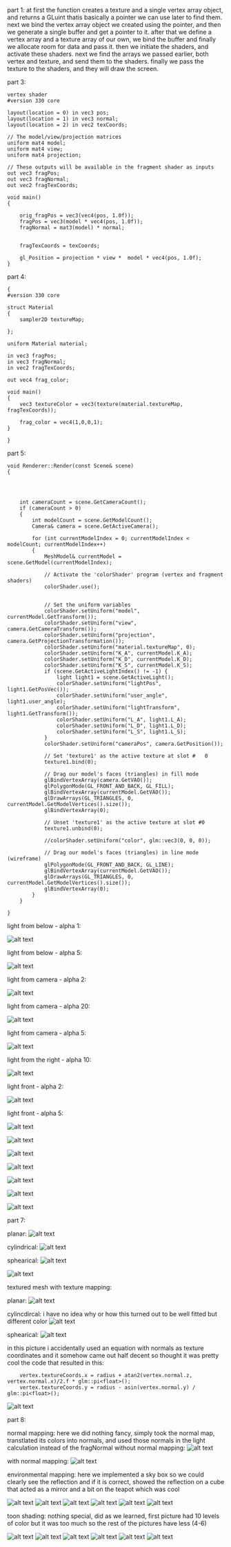 part 1:
at first the function creates a texture and a single vertex array object, and returns a GLuint thatis basically a pointer we can use later to find them.
next we bind the vertex array object we created using the pointer, and then we generate a single buffer and get a pointer to it.
after that we define a vertex array and a texture array of our own, we bind the buffer and finally we allocate room for data and pass it.
then we initiate the shaders, and activate these shaders.
next we find the arrays we passed earlier, both vertex and texture, and send them to the shaders.
finally we pass the texture to the shaders, and they will draw the screen.




part 3:
```
vertex shader
#version 330 core

layout(location = 0) in vec3 pos;
layout(location = 1) in vec3 normal;
layout(location = 2) in vec2 texCoords;

// The model/view/projection matrices
uniform mat4 model;
uniform mat4 view;
uniform mat4 projection;

// These outputs will be available in the fragment shader as inputs
out vec3 fragPos;
out vec3 fragNormal;
out vec2 fragTexCoords;

void main()
{
	
	orig_fragPos = vec3(vec4(pos, 1.0f));
	fragPos = vec3(model * vec4(pos, 1.0f));
	fragNormal = mat3(model) * normal;


	fragTexCoords = texCoords;

	gl_Position = projection * view *  model * vec4(pos, 1.0f);
}

```





part 4:
```
{
#version 330 core

struct Material
{
	sampler2D textureMap;

};

uniform Material material;

in vec3 fragPos;
in vec3 fragNormal;
in vec2 fragTexCoords;

out vec4 frag_color;

void main()
{
	vec3 textureColor = vec3(texture(material.textureMap, fragTexCoords));

	frag_color = vec4(1,0,0,1);
}

}
```
part 5: 
```
void Renderer::Render(const Scene& scene)
{




	int cameraCount = scene.GetCameraCount();
	if (cameraCount > 0)
	{
		int modelCount = scene.GetModelCount();
		Camera& camera = scene.GetActiveCamera();

		for (int currentModelIndex = 0; currentModelIndex < modelCount; currentModelIndex++)
		{
			MeshModel& currentModel = scene.GetModel(currentModelIndex);

			// Activate the 'colorShader' program (vertex and fragment shaders)
			colorShader.use();

		
			// Set the uniform variables
			colorShader.setUniform("model", currentModel.GetTransform());
			colorShader.setUniform("view", camera.GetCameraTransform());
			colorShader.setUniform("projection", camera.GetProjectionTransformation());
			colorShader.setUniform("material.textureMap", 0);
			colorShader.setUniform("K_A", currentModel.K_A);
			colorShader.setUniform("K_D", currentModel.K_D);
			colorShader.setUniform("K_S", currentModel.K_S);
			if (scene.GetActiveLightIndex() != -1) {
				light light1 = scene.GetActiveLight();
				colorShader.setUniform("lightPos", light1.GetPosVec());
				colorShader.setUniform("user_angle", light1.user_angle);
				colorShader.setUniform("lightTransform", light1.GetTransform());
				colorShader.setUniform("L_A", light1.L_A);
				colorShader.setUniform("L_D", light1.L_D);
				colorShader.setUniform("L_S", light1.L_S);
			}
			colorShader.setUniform("cameraPos", camera.GetPosition());
			
			// Set 'texture1' as the active texture at slot #	0
			texture1.bind(0);

			// Drag our model's faces (triangles) in fill mode
			glBindVertexArray(camera.GetVAO());
			glPolygonMode(GL_FRONT_AND_BACK, GL_FILL);
			glBindVertexArray(currentModel.GetVAO());
			glDrawArrays(GL_TRIANGLES, 0, currentModel.GetModelVertices().size());
			glBindVertexArray(0);

			// Unset 'texture1' as the active texture at slot #0
			texture1.unbind(0);

			//colorShader.setUniform("color", glm::vec3(0, 0, 0));

			// Drag our model's faces (triangles) in line mode (wireframe)
			glPolygonMode(GL_FRONT_AND_BACK, GL_LINE);
			glBindVertexArray(currentModel.GetVAO());
			glDrawArrays(GL_TRIANGLES, 0, currentModel.GetModelVertices().size());
			glBindVertexArray(0);
		}
	}

}
```
light from below - alpha 1:

![alt text](https://github.com/HaifaGraphicsCourses/computergraphics2021-eitan-and-hadar/blob/master/Assignment3Report/light%20from%20below%20-%20alpha%201.png)

light from below - alpha 5:

![alt text](https://github.com/HaifaGraphicsCourses/computergraphics2021-eitan-and-hadar/blob/master/Assignment3Report/light%20from%20below%20-%20alpha%205.png)

light from camera - alpha 2:

![alt text](https://github.com/HaifaGraphicsCourses/computergraphics2021-eitan-and-hadar/blob/master/Assignment3Report/light%20from%20camera%20-%20alpha%202.png)

light from camera - alpha 20:

![alt text](https://github.com/HaifaGraphicsCourses/computergraphics2021-eitan-and-hadar/blob/master/Assignment3Report/light%20from%20camera%20-%20alpha%2020.png)

light from camera - alpha 5:

![alt text](https://github.com/HaifaGraphicsCourses/computergraphics2021-eitan-and-hadar/blob/master/Assignment3Report/light%20from%20camera%20-%20alpha%205.png)

light from the right - alpha 10:

![alt text](https://github.com/HaifaGraphicsCourses/computergraphics2021-eitan-and-hadar/blob/master/Assignment3Report/light%20from%20the%20right%20-%20alpha%2010.png)

light front - alpha 2:

![alt text](https://github.com/HaifaGraphicsCourses/computergraphics2021-eitan-and-hadar/blob/master/Assignment3Report/light%20front%20-%20alpha%202.png)

light front - alpha 5:

![alt text](https://github.com/HaifaGraphicsCourses/computergraphics2021-eitan-and-hadar/blob/master/Assignment3Report/1.png)

![alt text](https://github.com/HaifaGraphicsCourses/computergraphics2021-eitan-and-hadar/blob/master/Assignment3Report/2.png)

![alt text](https://github.com/HaifaGraphicsCourses/computergraphics2021-eitan-and-hadar/blob/master/Assignment3Report/3.png)

![alt text](https://github.com/HaifaGraphicsCourses/computergraphics2021-eitan-and-hadar/blob/master/Assignment3Report/4.png)

![alt text](https://github.com/HaifaGraphicsCourses/computergraphics2021-eitan-and-hadar/blob/master/Assignment3Report/5.png)

![alt text](https://github.com/HaifaGraphicsCourses/computergraphics2021-eitan-and-hadar/blob/master/Assignment3Report/6.png)

![alt text](https://github.com/HaifaGraphicsCourses/computergraphics2021-eitan-and-hadar/blob/master/Assignment3Report/7.png)


part 7:

planar:
![alt text](https://github.com/HaifaGraphicsCourses/computergraphics2021-eitan-and-hadar/blob/master/Assignment3Report/planar_projection.png)

cylindrical:
![alt text](https://github.com/HaifaGraphicsCourses/computergraphics2021-eitan-and-hadar/blob/master/Assignment3Report/cylindrical_projection.png)

sphearical:
![alt text](https://github.com/HaifaGraphicsCourses/computergraphics2021-eitan-and-hadar/blob/master/Assignment3Report/sphearical_1.png)

![alt text](https://github.com/HaifaGraphicsCourses/computergraphics2021-eitan-and-hadar/blob/master/Assignment3Report/spherical_2.png)

textured mesh with texture mapping:

planar:
![alt text](https://github.com/HaifaGraphicsCourses/computergraphics2021-eitan-and-hadar/blob/master/Assignment3Report/goku_planar.png)

cylincdircal: i have no idea why or how this turned out to be well fitted but different color
![alt text](https://github.com/HaifaGraphicsCourses/computergraphics2021-eitan-and-hadar/blob/master/Assignment3Report/goku_cylindrical2.png)

sphearical:
![alt text](https://github.com/HaifaGraphicsCourses/computergraphics2021-eitan-and-hadar/blob/master/Assignment3Report/goku_sphearical.png)

in this picture i accidentally used an equation with normals as texture coordinates and it somehow came out half decent so thought it was pretty cool
the code that resulted in this:
```
	vertex.textureCoords.x = radius + atan2(vertex.normal.z, vertex.normal.x)/2.f * glm::pi<float>();
	vertex.textureCoords.y = radius - asin(vertex.normal.y) / glm::pi<float>();
```
![alt text](https://github.com/HaifaGraphicsCourses/computergraphics2021-eitan-and-hadar/blob/master/Assignment3Report/goku_cylindrical.png)




part 8:

normal mapping: here we did nothing fancy, simply took the normal map, transtlated its colors into normals, and used those normals in the light calculation instead of the fragNormal
without normal mapping:
![alt text](https://github.com/HaifaGraphicsCourses/computergraphics2021-eitan-and-hadar/blob/master/Assignment3Report/normal_2.png)


with normal mapping:
![alt text](https://github.com/HaifaGraphicsCourses/computergraphics2021-eitan-and-hadar/blob/master/Assignment3Report/normal_1.png)

environmental mapping: here we implemented a sky box so we could clearly see the reflection and if it is correct, showed the reflection on a cube that acted as a mirror and a bit on the teapot which was cool


![alt text](https://github.com/HaifaGraphicsCourses/computergraphics2021-eitan-and-hadar/blob/master/Assignment3Report/env_mapping_1.png)
![alt text](https://github.com/HaifaGraphicsCourses/computergraphics2021-eitan-and-hadar/blob/master/Assignment3Report/env_mapping_2.png)
![alt text](https://github.com/HaifaGraphicsCourses/computergraphics2021-eitan-and-hadar/blob/master/Assignment3Report/env_mapping_3.png)
![alt text](https://github.com/HaifaGraphicsCourses/computergraphics2021-eitan-and-hadar/blob/master/Assignment3Report/env_mapping_4.png)
![alt text](https://github.com/HaifaGraphicsCourses/computergraphics2021-eitan-and-hadar/blob/master/Assignment3Report/env_mapping_5.png)
![alt text](https://github.com/HaifaGraphicsCourses/computergraphics2021-eitan-and-hadar/blob/master/Assignment3Report/env_mapping_6.png)


toon shading: nothing special, did as we learned, first picture had 10 levels of color but it was too much so the rest of the pictures have less (4-6)

![alt text](https://github.com/HaifaGraphicsCourses/computergraphics2021-eitan-and-hadar/blob/master/Assignment3Report/toon_shading_1.png)
![alt text](https://github.com/HaifaGraphicsCourses/computergraphics2021-eitan-and-hadar/blob/master/Assignment3Report/toon_shading_2.png)
![alt text](https://github.com/HaifaGraphicsCourses/computergraphics2021-eitan-and-hadar/blob/master/Assignment3Report/toon_shading_3.png)
![alt text](https://github.com/HaifaGraphicsCourses/computergraphics2021-eitan-and-hadar/blob/master/Assignment3Report/toon_shading_4.png)
![alt text](https://github.com/HaifaGraphicsCourses/computergraphics2021-eitan-and-hadar/blob/master/Assignment3Report/toon_shading_5.png)
![alt text](https://github.com/HaifaGraphicsCourses/computergraphics2021-eitan-and-hadar/blob/master/Assignment3Report/toon_shading_6.png)




